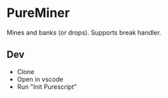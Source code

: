 # PureMiner
Mines and banks (or drops). Supports break handler.

## Dev
- Clone
- Open in vscode
- Run "Init Purescript"